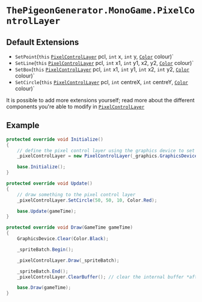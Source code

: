 # `ThePigeonGenerator.MonoGame.PixelControlLayer`

## Default Extensions

- `SetPoint`(`this` [`PixelControlLayer`](./docs/PixelControlLayer.md) pcl, `int` x, `int` y, [`Color`](https://docs.monogame.net/api/Microsoft.Xna.Framework.Color.html) colour)`
- `SetLine`(`this` [`PixelControlLayer`](./docs/PixelControlLayer.md) pcl, `int` x1, `int` y1, x2, y2, [`Color`](https://docs.monogame.net/api/Microsoft.Xna.Framework.Color.html) colour)`
- `SetBox`(`this` [`PixelControlLayer`](./docs/PixelControlLayer.md) pcl, `int` x1, `int` y1, `int` x2, `int` y2, [`Color`](https://docs.monogame.net/api/Microsoft.Xna.Framework.Color.html) colour)`
- `SetCircle`(`this` [`PixelControlLayer`](./docs/PixelControlLayer.md) pcl, `int` centreX, `int` centreY, [`Color`](https://docs.monogame.net/api/Microsoft.Xna.Framework.Color.html) colour)`

It is possible to add more extensions yourself; read more about the different components you're able to modify in [`PixelControlLayer`](./docs/PixelControlLayer.md)

## Example

```cs
protected override void Initialize()
{
    // define the pixel control layer using the graphics device to set the correct internal texture size
    _pixelControlLayer = new PixelControlLayer(_graphics.GraphicsDevice);

    base.Initialize();
}
```

```cs
protected override void Update()
{
    // draw something to the pixel control layer
    _pixelControlLayer.SetCircle(50, 50, 10, Color.Red);

    base.Update(gameTime);
}
```

```cs
protected override void Draw(GameTime gameTime)
{
    GraphicsDevice.Clear(Color.Black);

    _spriteBatch.Begin();

    _pixelControlLayer.Draw(_spriteBatch);

    _spriteBatch.End();
    _pixelControlLayer.ClearBuffer(); // clear the internal buffer *after* drawing, otherwise it'll fail to draw

    base.Draw(gameTime);
}
```
